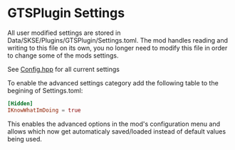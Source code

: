 # GTSPlugin Settings

All user modified settings are stored in Data/SKSE/Plugins/GTSPlugin/Settings.toml.
The mod handles reading and writing to this file on its own, you no longer need to modify this file in order to change some of the mods settings.

See [Config.hpp](https://github.com/sermitse/GTS_Plugin/blob/master/src/Config.hpp) for all current settings

To enable the advanced settings category add the following table to the begining of Settings.toml:

```toml
[Hidden]
IKnowWhatImDoing = true
```

This enables the advanced options in the mod's configuration menu and allows which now get automaticaly saved/loaded instead of default values being used.
